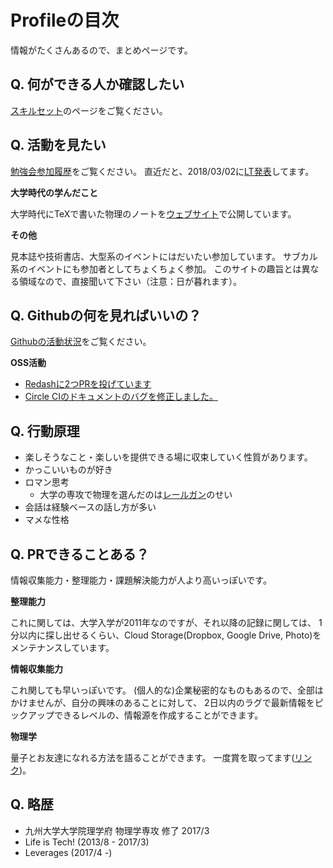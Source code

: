 # Profileの目次

情報がたくさんあるので、まとめページです。

## Q. 何ができる人か確認したい

[スキルセット](/profile/skill)のページをご覧ください。

## Q. 活動を見たい

[勉強会参加履歴](/profile/study-history)をご覧ください。
直近だと、2018/03/02に[LT発表](/#presentation/2018/03-02-Yoidore-GCPUG-LT/)してます。

**大学時代の学んだこと**

大学時代にTeXで書いた物理のノートを[ウェブサイト](https://sites.google.com/site/kyushuuphys/)で公開しています。

**その他**

見本誌や技術書店、大型系のイベントにはだいたい参加しています。
サブカル系のイベントにも参加者としてちょくちょく参加。
このサイトの趣旨とは異なる領域なので、直接聞いて下さい（注意：日が暮れます）。

## Q. Githubの何を見ればいいの？

[Githubの活動状況](/profile/github-activity)をご覧ください。

**OSS活動**

- [Redashに2つPRを投げています](https://github.com/getredash/redash/pulls/Himenon)
- [Circle CIのドキュメントのバグを修正しました。](https://github.com/circleci/circleci-docs/pulls?q=is%3Apr+author%3AHimenon+is%3Aclosed)

## Q. 行動原理

- 楽しそうなこと・楽しいを提供できる場に収束していく性質があります。
- かっこいいものが好き
- ロマン思考
    - 大学の専攻で物理を選んだのは[レールガン](http://toaru-project.com/railgun_s/)のせい
- 会話は経験ベースの話し方が多い
- マメな性格


## Q. PRできることある？

情報収集能力・整理能力・課題解決能力が人より高いっぽいです。

**整理能力**

これに関しては、大学入学が2011年なのですが、それ以降の記録に関しては、
1分以内に探し出せるくらい、Cloud Storage(Dropbox, Google Drive, Photo)をメンテナンスしています。

**情報収集能力**

これ関しても早いっぽいです。
(個人的な)企業秘密的なものもあるので、全部はかけませんが、自分の興味のあることに対して、
2日以内のラグで最新情報をピックアップできるレベルの、情報源を作成することができます。

**物理学**

量子とお友達になれる方法を語ることができます。
一度賞を取ってます([リンク](http://atlab.ecs.cst.nihon-u.ac.jp/WS_main.html))。

## Q. 略歴

- 九州大学大学院理学府 物理学専攻 修了 2017/3
- Life is Tech! (2013/8 - 2017/3)
- Leverages (2017/4 -)

